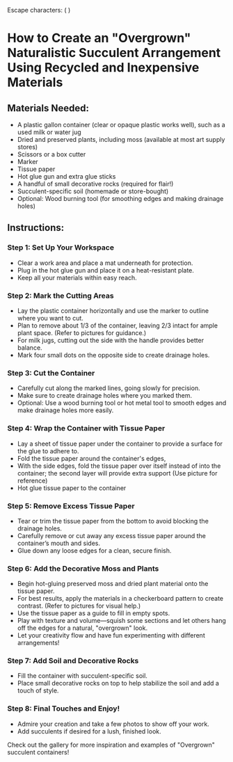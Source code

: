 Escape characters: 
&#40;
&#41;
&#32;

# How to Create an "Overgrown" Naturalistic Succulent Arrangement Using Recycled and Inexpensive Materials

## Materials Needed:
- A plastic gallon container (clear or opaque plastic works well), such as a used milk or water jug
- Dried and preserved plants, including moss (available at most art supply stores)
- Scissors or a box cutter
- Marker
- Tissue paper
- Hot glue gun and extra glue sticks
- A handful of small decorative rocks (required for flair!)
- Succulent-specific soil (homemade or store-bought)
- Optional: Wood burning tool (for smoothing edges and making drainage holes)

## Instructions:

### Step 1: Set Up Your Workspace
- Clear a work area and place a mat underneath for protection.
- Plug in the hot glue gun and place it on a heat-resistant plate.
- Keep all your materials within easy reach.

### Step 2: Mark the Cutting Areas
- Lay the plastic container horizontally and use the marker to outline where you want to cut.
- Plan to remove about 1/3 of the container, leaving 2/3 intact for ample plant space. (Refer to pictures for guidance.)
- For milk jugs, cutting out the side with the handle provides better balance.
- Mark four small dots on the opposite side to create drainage holes.

### Step 3: Cut the Container
- Carefully cut along the marked lines, going slowly for precision.
- Make sure to create drainage holes where you marked them.
- Optional: Use a wood burning tool or hot metal tool to smooth edges and make drainage holes more easily.

### Step 4: Wrap the Container with Tissue Paper
- Lay a sheet of tissue paper under the container to provide a surface for the glue to adhere to.
- Fold the tissue paper around the container's edges, 
- With the side edges, fold the tissue paper over itself instead of into the container; the second layer will provide extra support (Use picture for reference)
- Hot glue tissue paper to the container

### Step 5: Remove Excess Tissue Paper
- Tear or trim the tissue paper from the bottom to avoid blocking the drainage holes.
- Carefully remove or cut away any excess tissue paper around the container’s mouth and sides.
- Glue down any loose edges for a clean, secure finish.

### Step 6: Add the Decorative Moss and Plants
- Begin hot-gluing preserved moss and dried plant material onto the tissue paper.
- For best results, apply the materials in a checkerboard pattern to create contrast. (Refer to pictures for visual help.)
- Use the tissue paper as a guide to fill in empty spots.
- Play with texture and volume—squish some sections and let others hang off the edges for a natural, "overgrown" look.
- Let your creativity flow and have fun experimenting with different arrangements!

### Step 7: Add Soil and Decorative Rocks
- Fill the container with succulent-specific soil.
- Place small decorative rocks on top to help stabilize the soil and add a touch of style.

### Step 8: Final Touches and Enjoy!
- Admire your creation and take a few photos to show off your work.
- Add succulents if desired for a lush, finished look.

Check out the gallery for more inspiration and examples of "Overgrown" succulent containers!